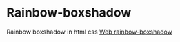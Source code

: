 # Rainbow-boxshadow #
Rainbow boxshadow in html css
[Web rainbow-boxshadow](https://darkjuve.github.io/Rainbow-boxshadow/)

